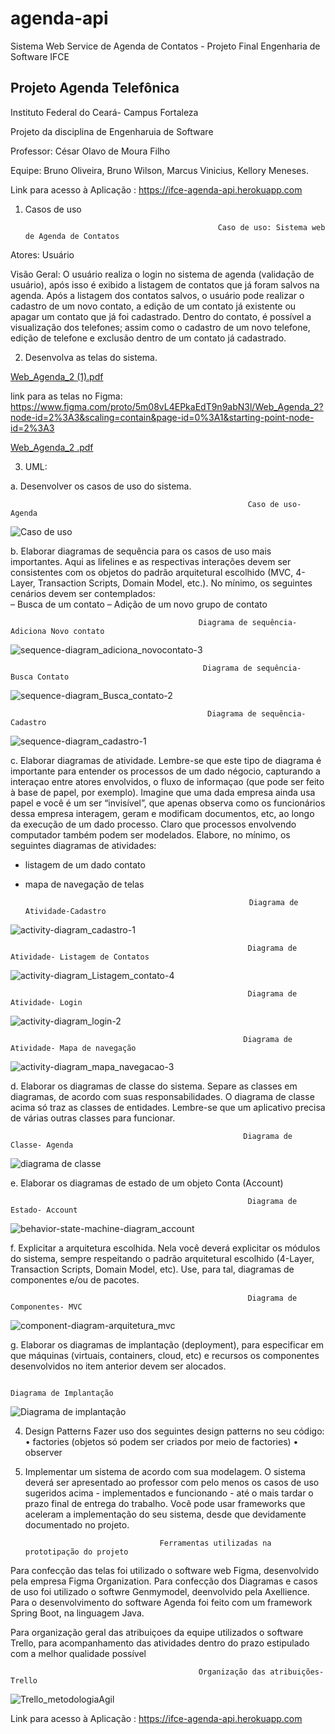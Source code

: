 # agenda-api
Sistema Web Service de Agenda de Contatos - Projeto Final Engenharia de Software IFCE


## Projeto Agenda Telefônica

Instituto Federal do Ceará- Campus Fortaleza

Projeto da disciplina de Engenharuia de Software

Professor: César Olavo de Moura Filho

Equipe: Bruno Oliveira, 
        Bruno Wilson,
        Marcus Vinicius,
        Kellory Meneses.



Link para acesso à Aplicação : https://ifce-agenda-api.herokuapp.com




1) Casos de uso


                                                  Caso de uso: Sistema web de Agenda de Contatos

Atores: Usuário

Visão Geral: O usuário realiza o login no sistema de agenda (validação de usuário), após isso é exibido a listagem de contatos que já foram salvos na agenda. Após a listagem dos contatos salvos, o usuário pode realizar o cadastro de um novo contato, a edição de um contato já existente ou apagar um contato que já foi cadastrado.
Dentro do contato, é possível a visualização dos telefones; assim como o cadastro de um novo telefone, edição de telefone e exclusão dentro de um contato já cadastrado.



2) Desenvolva as telas do sistema.

[Web_Agenda_2 (1).pdf](https://github.com/BrunoSnt07/Projeto-Agenda/files/6816566/Web_Agenda_2.1.pdf)

link para as telas no Figma: https://www.figma.com/proto/5m08vL4EPkaEdT9n9abN3l/Web_Agenda_2?node-id=2%3A3&scaling=contain&page-id=0%3A1&starting-point-node-id=2%3A3

[Web_Agenda_2 .pdf](https://github.com/BrunoSnt07/Projeto-Agenda/files/6817373/Web_Agenda_2.1.pdf)


3) UML:

a. Desenvolver os casos de uso do sistema. 

                                                         Caso de uso-Agenda

![Caso de uso](https://user-images.githubusercontent.com/23100493/125636586-a6c7ae36-9772-4265-91d9-68863b826a5b.jpeg)

b. Elaborar diagramas de sequência para os casos de uso mais importantes. Aqui as lifelines e as  respectivas interações devem ser consistentes com os objetos do padrão arquitetural escolhido (MVC, 4- Layer, Transaction Scripts, Domain Model, etc.). No mínimo, os seguintes cenários devem ser  contemplados:  
– Busca de um contato 
– Adição de um novo grupo de contato 

                                              Diagrama de sequência- Adiciona Novo contato

![sequence-diagram_adiciona_novocontato-3](https://user-images.githubusercontent.com/23100493/125648560-adcb4b45-e316-47f7-97d7-60e2eef21b45.jpeg)


                                               Diagrama de sequência- Busca Contato

![sequence-diagram_Busca_contato-2](https://user-images.githubusercontent.com/23100493/125649315-346240bd-e040-498c-9469-78b9e0ae9cf8.jpeg)


                                                Diagrama de sequência- Cadastro

![sequence-diagram_cadastro-1](https://user-images.githubusercontent.com/23100493/125648567-28a8dcaf-47c4-4749-a9db-868d73a50f35.jpeg)



c. Elaborar diagramas de atividade. Lembre-se que este tipo de diagrama é importante para entender os  processos de um dado négocio, capturando a interaçao entre atores envolvidos, o fluxo de informaçao (que  pode ser feito à base de papel, por exemplo). Imagine que uma dada empresa ainda usa papel e você é um  ser “invisível”, que apenas observa como os funcionários dessa empresa interagem, geram e modificam  documentos, etc, ao longo da execução de um dado processo. Claro que processos envolvendo computador também podem ser modelados. 
Elabore, no mínimo, os seguintes diagramas de atividades:  
 - listagem de um dado contato 
 - mapa de navegação de telas  
                                                               
                                                         Diagrama de Atividade-Cadastro

![activity-diagram_cadastro-1](https://user-images.githubusercontent.com/23100493/125648629-c17e02fe-4bec-44c0-8463-497eb3732064.jpeg)


                                                         Diagrama de Atividade- Listagem de Contatos
                                                         
![activity-diagram_Listagem_contato-4](https://user-images.githubusercontent.com/23100493/125648633-18fdd805-65e3-4707-9532-bfbe7a881bd7.jpeg)


                                                         Diagrama de Atividade- Login

![activity-diagram_login-2](https://user-images.githubusercontent.com/23100493/125648636-40de6388-41c7-4f7c-92aa-6bacc87226a1.jpeg)


                                                        Diagrama de Atividade- Mapa de navegação


![activity-diagram_mapa_navegacao-3](https://user-images.githubusercontent.com/23100493/125648645-40d80109-8d13-485c-90f6-486a5e9d6bf8.jpeg)




d. Elaborar os diagramas de classe do sistema. Separe as classes em diagramas, de acordo com suas  responsabilidades. O diagrama de classe acima só traz as classes de entidades. Lembre-se que um  aplicativo precisa de várias outras classes para funcionar. 

                                                        Diagrama de Classe- Agenda 

![diagrama de classe](https://user-images.githubusercontent.com/23100493/125637414-0cd55f3c-055d-457f-9209-2623e2230cb3.jpeg)



e. Elaborar os diagramas de estado de um objeto Conta (Account) 

                                                         Diagrama de Estado- Account
                                                         

![behavior-state-machine-diagram_account](https://user-images.githubusercontent.com/23100493/125648724-6565ceed-4ad3-4806-8d2f-0fcda7d94bbb.jpeg)



f. Explicitar a arquitetura escolhida. Nela você deverá explicitar os módulos do sistema, sempre  respeitando o padrão arquitetural escolhido (4-Layer, Transaction Scripts, Domain Model, etc). Use, para  tal, diagramas de componentes e/ou de pacotes.


                                                         Diagrama de Componentes- MVC


![component-diagram-arquitetura_mvc](https://user-images.githubusercontent.com/23100493/125700739-b5b1c726-9b56-448b-82a8-7e44292f8ec0.jpeg)


g. Elaborar os diagramas de implantação (deployment), para especificar em que máquinas (virtuais,  containers, cloud, etc) e recursos os componentes desenvolvidos no item anterior devem ser alocados.


                                                                      Diagrama de Implantação

![Diagrama de implantação](https://user-images.githubusercontent.com/23100493/125639251-755defab-1e12-4b92-80a1-4830371f88a8.jpeg)


4) Design Patterns 
Fazer uso dos seguintes design patterns no seu código: 
• factories (objetos só podem ser criados por meio de factories) 
• observer 


5) Implementar um sistema de acordo com sua modelagem. O sistema deverá ser apresentado ao  professor com pelo menos os casos de uso sugeridos acima - implementados e funcionando - até o mais  tardar o prazo final de entrega do trabalho. Você pode usar frameworks que aceleram a implementação do  seu sistema, desde que devidamente documentado no projeto. 



                                     
                                     Ferramentas utilizadas na prototipação do projeto


Para confecção das telas foi utilizado o software web Figma, desenvolvido pela empresa Figma Organization. Para confecção dos Diagramas e casos de uso foi utilizado o softwre
Genmymodel, deenvolvido pela Axellience. Para o desenvolvimento do software Agenda foi feito com um framework Spring Boot, na linguagem Java.

Para organização geral das atribuiçoes da equipe utilizados o software Trello, para acompanhamento das atividades dentro do prazo estipulado com a melhor qualidade possível



                                              Organização das atribuições-Trello

![Trello_metodologiaAgil](https://user-images.githubusercontent.com/23100493/125702966-ca4e0749-f240-4e47-bd0f-4d5b670234bb.png)







Link para acesso à Aplicação : https://ifce-agenda-api.herokuapp.com






